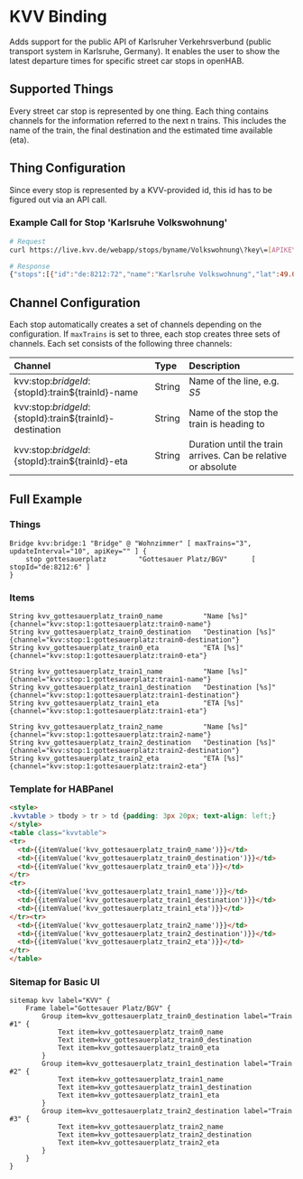 # KVV Binding

Adds support for the public API of Karlsruher Verkehrsverbund (public transport system in Karlsruhe, Germany).
It enables the user to show the latest departure times for specific street car stops in openHAB.

## Supported Things

Every street car stop is represented by one thing.
Each thing contains channels for the information referred to the next n trains.
This includes the name of the train, the final destination and the estimated time available (eta).

## Thing Configuration

Since every stop is represented by a KVV-provided id, this id has to be figured out via an API call.

### Example Call for Stop 'Karlsruhe Volkswohnung'

```bash
# Request
curl https://live.kvv.de/webapp/stops/byname/Volkswohnung\?key\=[APIKEY]

# Response
{"stops":[{"id":"de:8212:72","name":"Karlsruhe Volkswohnung","lat":49.00381654,"lon":8.40393026}]}
```

## Channel Configuration

Each stop automatically creates a set of channels depending on the configuration.
If `maxTrains` is set to three, each stop creates three sets of channels.
Each set consists of the following three channels:

| Channel                                                    | Type   | Description                                                   |
| :--------------------------------------------------------- | :----- | :------------------------------------------------------------ |
| kvv:stop:${bridgeId}:${stopId}:train${trainId}-name        | String | Name of the line, e.g. _S5_                                   |
| kvv:stop:${bridgeId}:${stopId}:train${trainId}-destination | String | Name of the stop the train is heading to                      |
| kvv:stop:${bridgeId}:${stopId}:train${trainId}-eta         | String | Duration until the train arrives. Can be relative or absolute |

## Full Example

### Things

```things
Bridge kvv:bridge:1 "Bridge" @ "Wohnzimmer" [ maxTrains="3", updateInterval="10", apiKey="" ] {
    stop gottesauerplatz        "Gottesauer Platz/BGV"      [ stopId="de:8212:6" ]
}
```

### Items

```items
String kvv_gottesauerplatz_train0_name          "Name [%s]"         {channel="kvv:stop:1:gottesauerplatz:train0-name"}
String kvv_gottesauerplatz_train0_destination   "Destination [%s]"  {channel="kvv:stop:1:gottesauerplatz:train0-destination"}
String kvv_gottesauerplatz_train0_eta           "ETA [%s]"          {channel="kvv:stop:1:gottesauerplatz:train0-eta"}

String kvv_gottesauerplatz_train1_name          "Name [%s]"         {channel="kvv:stop:1:gottesauerplatz:train1-name"}
String kvv_gottesauerplatz_train1_destination   "Destination [%s]"  {channel="kvv:stop:1:gottesauerplatz:train1-destination"}
String kvv_gottesauerplatz_train1_eta           "ETA [%s]"          {channel="kvv:stop:1:gottesauerplatz:train1-eta"}

String kvv_gottesauerplatz_train2_name          "Name [%s]"         {channel="kvv:stop:1:gottesauerplatz:train2-name"}
String kvv_gottesauerplatz_train2_destination   "Destination [%s]"  {channel="kvv:stop:1:gottesauerplatz:train2-destination"}
String kvv_gottesauerplatz_train2_eta           "ETA [%s]"          {channel="kvv:stop:1:gottesauerplatz:train2-eta"}
```

### Template for HABPanel

```html
<style>
.kvvtable > tbody > tr > td {padding: 3px 20px; text-align: left;}
</style>
<table class="kvvtable">
<tr>
  <td>{{itemValue('kvv_gottesauerplatz_train0_name')}}</td>
  <td>{{itemValue('kvv_gottesauerplatz_train0_destination')}}</td>
  <td>{{itemValue('kvv_gottesauerplatz_train0_eta')}}</td>
</tr>
<tr>
  <td>{{itemValue('kvv_gottesauerplatz_train1_name')}}</td>
  <td>{{itemValue('kvv_gottesauerplatz_train1_destination')}}</td>
  <td>{{itemValue('kvv_gottesauerplatz_train1_eta')}}</td>
</tr><tr>
  <td>{{itemValue('kvv_gottesauerplatz_train2_name')}}</td>
  <td>{{itemValue('kvv_gottesauerplatz_train2_destination')}}</td>
  <td>{{itemValue('kvv_gottesauerplatz_train2_eta')}}</td>
</tr>
</table>
```

### Sitemap for Basic UI

```sitemap
sitemap kvv label="KVV" {
    Frame label="Gottesauer Platz/BGV" {
        Group item=kvv_gottesauerplatz_train0_destination label="Train #1" {
            Text item=kvv_gottesauerplatz_train0_name
            Text item=kvv_gottesauerplatz_train0_destination
            Text item=kvv_gottesauerplatz_train0_eta
        }
        Group item=kvv_gottesauerplatz_train1_destination label="Train #2" {
            Text item=kvv_gottesauerplatz_train1_name
            Text item=kvv_gottesauerplatz_train1_destination
            Text item=kvv_gottesauerplatz_train1_eta
        }
        Group item=kvv_gottesauerplatz_train2_destination label="Train #3" {
            Text item=kvv_gottesauerplatz_train2_name
            Text item=kvv_gottesauerplatz_train2_destination
            Text item=kvv_gottesauerplatz_train2_eta
        }
    }
}
```
